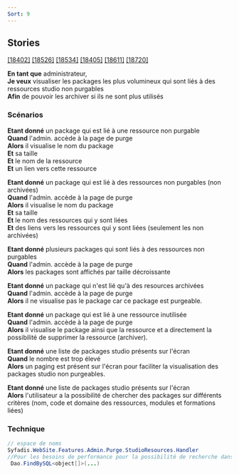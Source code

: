 ```yaml
---
Sort: 9
---
```

## Stories 
[[18402]](https://redmine.condate.com/issues/18402)
[[18526]](https://redmine.condate.com/issues/18526)
[[18534]](https://redmine.condate.com/issues/18534)
[[18405]](https://redmine.condate.com/issues/18405)
[[18611]](https://redmine.condate.com/issues/18611)
[[18720]](https://redmine.condate.com/issues/18720)

**En tant que** administrateur,<br>
**Je veux** visualiser les packages les plus volumineux qui sont liés à des ressources studio non purgables<br>
**Afin** de pouvoir les archiver si ils ne sont plus utilisés<br>

### Scénarios


**Etant donné** un package qui est lié à une ressource non purgable<br>
**Quand** l'admin. accède à la page de purge<br>
**Alors** il visualise le nom du package<br>
**Et** sa taille<br>
**Et** le nom de la ressource<br>
**Et** un lien vers cette ressource<br>

**Etant donné** un package qui est lié à des ressources non purgables (non archivées)<br>
**Quand** l'admin. accède à la page de purge<br>
**Alors** il visualise le nom du package<br>
**Et** sa taille<br>
**Et** le nom des ressources qui y sont liées <br>
**Et** des liens vers les ressources qui y sont liées (seulement les non archivées)<br>

**Etant donné** plusieurs packages qui sont liés à des ressources non purgables<br>
**Quand** l'admin. accède à la page de purge<br>
**Alors** les packages sont affichés par taille décroissante<br>

**Etant donné** un package qui n'est lié qu'à des resources archivées<br>
**Quand** l'admin. accède à la page de purge<br>
**Alors** il ne visualise pas le package car ce package est purgeable.<br>

**Etant donné** un package qui est lié à une ressource inutilisée <br>
**Quand** l'admin. accède à la page de purge<br>
**Alors** il visualise le package ainsi que la ressource et a directement la possibilité de supprimer la ressource (archiver).<br>

**Etant donné** une liste de packages studio présents sur l'écran<br>
**Quand** le nombre est trop élevé<br>
**Alors** un paging est présent sur l'écran pour faciliter la visualisation des packages studio non purgeables.<br>

**Etant donné** une liste de packages studio présents sur l'écran<br>
**Alors** l'utilisateur a la possibilité de chercher des packages sur différents critères (nom, code et domaine des ressources, modules et formations liées)<br>


### Technique

```java
// espace de noms
Syfadis.WebSite.Features.Admin.Purge.StudioResources.Handler
//Pour les besoins de performance pour la possibilité de recherche dans cette fonctionnalité, l'utilisation d'une requête SQL a été choisie:
 Dao.FindBySQL<object[]>(...)

 
```